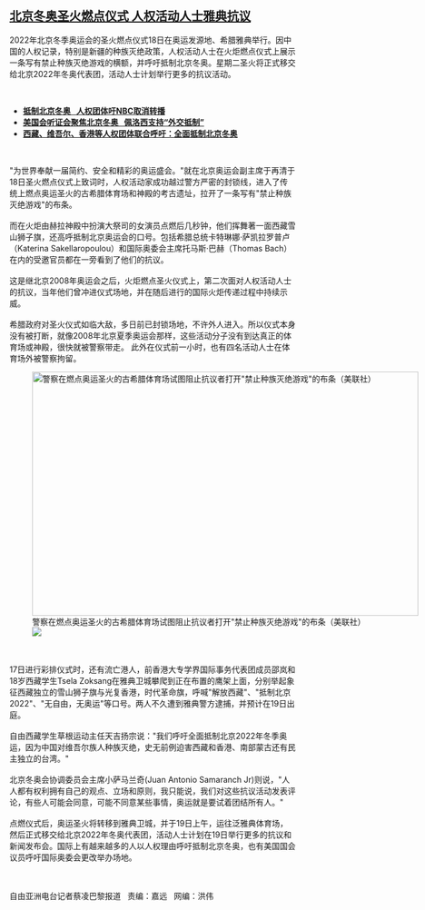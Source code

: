 <!--1634583915000-->
[北京冬奥圣火燃点仪式  人权活动人士雅典抗议](https://www.rfa.org/mandarin/yataibaodao/renquanfazhi/cl2-10182021134722.html)
------

<p></p><p>2022年北京冬季奥运会的圣火燃点仪式18日在奥运发源地、希腊雅典举行。因中国的人权记录，特别是新疆的种族灭绝政策，人权活动人士在火炬燃点仪式上展示一条写有禁止种族灭绝游戏的横额，并呼吁抵制北京冬奥。星期二圣火将正式移交给北京2022年冬奥代表团，活动人士计划举行更多的抗议活动。</p><p><br/></p><ul><li><a href="https://www.rfa.org/mandarin/Xinwen/3-09082021110401.html"><strong>抵制北京冬奥   人权团体吁NBC取消转播</strong></a></li><li><strong><a href="https://www.rfa.org/mandarin/yataibaodao/renquanfazhi/hc-05182021112746.html">美国会听证会聚焦北京冬奥   佩洛西支持“外交抵制”</a></strong></li><li><strong><a href="https://www.rfa.org/mandarin/Xinwen/10-05172021133555.html">西藏、维吾尔、香港等人权团体联合呼吁：全面抵制北京冬奥</a></strong></li></ul><p><br/></p><p>"为世界奉献一届简约、安全和精彩的奥运盛会。"就在北京奥运会副主席于再清于18日圣火燃点仪式上致词时，人权活动家成功越过警方严密的封锁线，进入了传统上燃点奥运圣火的古希腊体育场和神殿的考古遗址，拉开了一条写有"禁止种族灭绝游戏"的布条。<br/><br/>而在火炬由赫拉神殿中扮演大祭司的女演员点燃后几秒钟，他们挥舞著一面西藏雪山狮子旗，还高呼抵制北京奥运会的口号。包括希腊总统卡特琳娜·萨凯拉罗普卢（Katerina Sakellaropoulou）和国际奥委会主席托马斯·巴赫（Thomas Bach）在内的受邀官员都在一旁看到了他们的抗议。<br/><br/>这是继北京2008年奥运会之后，火炬燃点圣火仪式上，第二次面对人权活动人士的抗议，当年他们曾冲进仪式场地，并在随后进行的国际火炬传递过程中持续示威。 <br/><br/>希腊政府对圣火仪式如临大敌，多日前已封锁场地，不许外人进入。所以仪式本身没有被打断，就像2008年北京夏季奥运会那样，这些活动分子没有到达真正的体育场或神殿，很快就被警察带走。 此外在仪式前一小时，也有四名活动人士在体育场外被警察拘留。</p><p><figure class="image-richtext image-inline captioned" style="width:680px;"><img alt='警察在燃点奥运圣火的古希腊体育场试图阻止抗议者打开"禁止种族灭绝游戏"的布条（美联社）' height="430" src="https://www.rfa.org/mandarin/yataibaodao/renquanfazhi/cl2-10182021134722.html/cl1018e.jpg/@@images/49adb982-53c8-4b40-893b-4f18f9a13644.jpeg" title="cl1018e.jpg" width="680"/><figcaption class="image-caption">警察在燃点奥运圣火的古希腊体育场试图阻止抗议者打开"禁止种族灭绝游戏"的布条（美联社）</figcaption><small></small><div id="zoomattribute"><a data-caption='警察在燃点奥运圣火的古希腊体育场试图阻止抗议者打开"禁止种族灭绝游戏"的布条（美联社）' data-fancybox="" href="https://www.rfa.org/mandarin/yataibaodao/renquanfazhi/cl2-10182021134722.html/cl1018e.jpg" id="single_image" title='警察在燃点奥运圣火的古希腊体育场试图阻止抗议者打开"禁止种族灭绝游戏"的布条（美联社）'><img src="/++plone++rfa-resources/img/icon-zoom.png"/></a></div></figure><br/><br/>17日进行彩排仪式时，还有流亡港人，前香港大专学界国际事务代表团成员邵岚和18岁西藏学生Tsela Zoksang在雅典卫城攀爬到正在布置的鹰架上面，分别举起象征西藏独立的雪山狮子旗与光复香港，时代革命旗，呼喊"解放西藏"、"抵制北京2022"、"无自由，无奥运"等口号。两人不久遭到雅典警方逮捕，并预计在19日出庭。<br/><br/>自由西藏学生草根运动主任天吉扬宗说："我们呼吁全面抵制北京2022年冬季奥运，因为中国对维吾尔族人种族灭绝，史无前例迫害西藏和香港、南部蒙古还有民主独立的台湾。"<br/><br/>北京冬奥会协调委员会主席小萨马兰奇(Juan Antonio Samaranch Jr)则说，"人人都有权利拥有自己的观点、立场和原则，我只能说，我们对这些抗议活动发表评论，有些人可能会同意，可能不同意某些事情，奥运就是要试着团结所有人。"<br/><br/>点燃仪式后，奥运圣火将转移到雅典卫城，并于19日上午，运往泛雅典体育场，然后正式移交给北京2022年冬奥代表团，活动人士计划在19日举行更多的抗议和新闻发布会。国际上有越来越多的人以人权理由呼吁抵制北京冬奥，也有美国国会议员呼吁国际奥委会更改举办场地。<br/></p><p><br/><br/>自由亚洲电台记者蔡凌巴黎报道   责编：嘉远   网编：洪伟</p>

